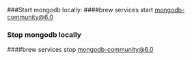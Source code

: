###Start mongodb locally:
####brew services start mongodb-community@6.0

### Stop mongodb locally
####brew services stop mongodb-community@6.0

